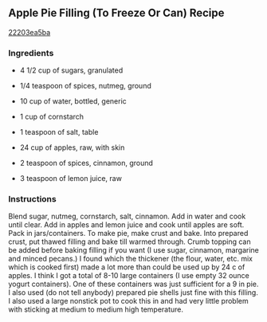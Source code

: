 ## Apple Pie Filling (To Freeze Or Can) Recipe

[22203ea5ba](http://cookeatshare.com/recipes/apple-pie-filling-to-freeze-or-can-67628)

### Ingredients

 - 4 1/2 cup of sugars, granulated

 - 1/4 teaspoon of spices, nutmeg, ground

 - 10 cup of water, bottled, generic

 - 1 cup of cornstarch

 - 1 teaspoon of salt, table

 - 24 cup of apples, raw, with skin

 - 2 teaspoon of spices, cinnamon, ground

 - 3 teaspoon of lemon juice, raw

### Instructions

Blend sugar, nutmeg, cornstarch, salt, cinnamon. Add in water and cook until clear. Add in apples and lemon juice and cook until apples are soft. Pack in jars/containers. To make pie, make crust and bake. Into prepared crust, put thawed filling and bake till warmed through. Crumb topping can be added before baking filling if you want (I use sugar, cinnamon, margarine and minced pecans.) I found which the thickener (the flour, water, etc. mix which is cooked first) made a lot more than could be used up by 24 c of apples. I think I got a total of 8-10 large containers (I use empty 32 ounce yogurt containers). One of these containers was just sufficient for a 9 in pie. I also used (do not tell anybody) prepared pie shells just fine with this filling. I also used a large nonstick pot to cook this in and had very little problem with sticking at medium to medium high temperature.